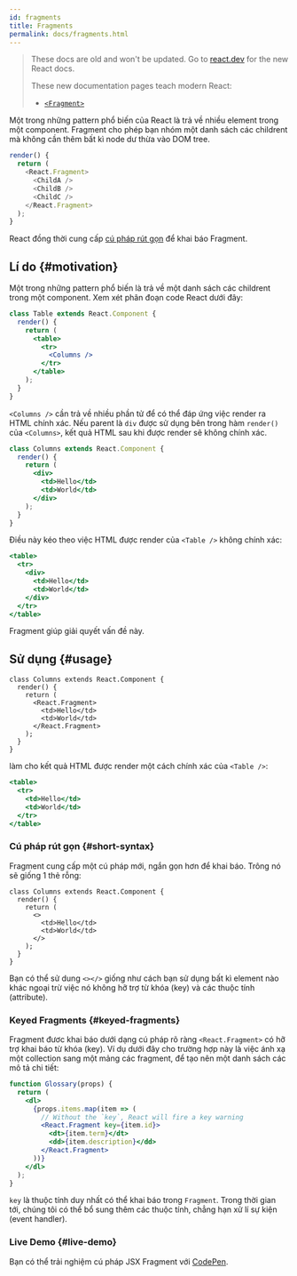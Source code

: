 ```yaml
---
id: fragments
title: Fragments
permalink: docs/fragments.html
---
```


<div class="scary">

> These docs are old and won't be updated. Go to [react.dev](https://react.dev/) for the new React docs.
> 
> These new documentation pages teach modern React:
>
> - [`<Fragment>`](https://react.dev/reference/react/Fragment)

</div>

Một trong những pattern phổ biến của React là trả về nhiều element trong một component. Fragment cho phép bạn nhóm một danh sách các childrent mà không cần thêm bất kì node dư thừa vào DOM tree.

```js
render() {
  return (
    <React.Fragment>
      <ChildA />
      <ChildB />
      <ChildC />
    </React.Fragment>
  );
}
```

React đồng thời cung cấp [cú pháp rút gọn](#short-syntax) để khai báo Fragment.

## Lí do {#motivation}

Một trong những pattern phổ biến là trả về một danh sách các childrent trong một component. Xem xét phân đoạn code React dưới đây:

```jsx
class Table extends React.Component {
  render() {
    return (
      <table>
        <tr>
          <Columns />
        </tr>
      </table>
    );
  }
}
```

`<Columns />` cần trả về nhiều phần tử <td> để có thể đáp ứng việc render ra HTML chính xác. Nếu parent là `div` được sử dụng bên trong hàm `render()` của `<Columns>`, kết quả HTML sau khi được render sẽ không chính xác.

```jsx
class Columns extends React.Component {
  render() {
    return (
      <div>
        <td>Hello</td>
        <td>World</td>
      </div>
    );
  }
}
```

Điều này kéo theo việc HTML được render của `<Table />` không chính xác:

```jsx
<table>
  <tr>
    <div>
      <td>Hello</td>
      <td>World</td>
    </div>
  </tr>
</table>
```

Fragment giúp giải quyết vấn đề này.

## Sử dụng {#usage}

```jsx{4,7}
class Columns extends React.Component {
  render() {
    return (
      <React.Fragment>
        <td>Hello</td>
        <td>World</td>
      </React.Fragment>
    );
  }
}
```

làm cho kết quả HTML được render một cách chính xác của `<Table />`:

```jsx
<table>
  <tr>
    <td>Hello</td>
    <td>World</td>
  </tr>
</table>
```

### Cú pháp rút gọn {#short-syntax}

Fragment cung cấp một cú pháp mới, ngắn gọn hơn để khai báo. Trông nó sẽ giống 1 thẻ rỗng:

```jsx{4,7}
class Columns extends React.Component {
  render() {
    return (
      <>
        <td>Hello</td>
        <td>World</td>
      </>
    );
  }
}
```

Bạn có thể sử dung `<></>` giống như cách bạn sử dụng bất kì element nào khác ngoại trừ việc nó không hỡ trợ từ khóa (key) và các thuộc tính (attribute).

### Keyed Fragments {#keyed-fragments}

 Fragment đươc khai báo dưới dạng cú pháp rõ ràng `<React.Fragment>` có hỡ trợ khai báo từ khóa (key). Ví dụ dưới đây cho trường hợp này là việc ánh xạ một collection sang một mảng các fragment, để tạo nên một danh sách các mô tả chi tiết:

```jsx
function Glossary(props) {
  return (
    <dl>
      {props.items.map(item => (
        // Without the `key`, React will fire a key warning
        <React.Fragment key={item.id}>
          <dt>{item.term}</dt>
          <dd>{item.description}</dd>
        </React.Fragment>
      ))}
    </dl>
  );
}
```

`key` là thuộc tính duy nhất có thể khai báo trong `Fragment`. Trong thời gian tới, chúng tôi có thể bổ sung thêm các thuộc tính, chẳng hạn xử lí sự kiện (event handler).

### Live Demo {#live-demo}

Bạn có thể trải nghiệm cú pháp JSX Fragment với [CodePen](https://codepen.io/reactjs/pen/VrEbjE?editors=1000).
